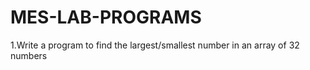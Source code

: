 # MES-LAB-PROGRAMS
1.Write a program to find the largest/smallest number in an array of 32 numbers 
